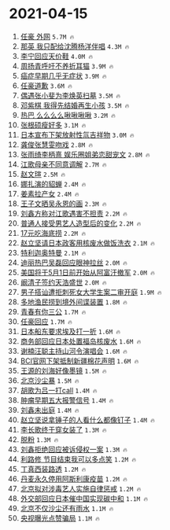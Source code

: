 # 2021-04-15

1. [任豪 外网](https://s.weibo.com/weibo?q=%E4%BB%BB%E8%B1%AA%20%E5%A4%96%E7%BD%91&Refer=top) `5.7M 🔥`
1. [那英 我只配给沈腾杨洋伴唱](https://s.weibo.com/weibo?q=%E9%82%A3%E8%8B%B1%20%E6%88%91%E5%8F%AA%E9%85%8D%E7%BB%99%E6%B2%88%E8%85%BE%E6%9D%A8%E6%B4%8B%E4%BC%B4%E5%94%B1&Refer=top) `4.3M 🔥`
1. [李宁回应天价鞋](https://s.weibo.com/weibo?q=%23%E6%9D%8E%E5%AE%81%E5%9B%9E%E5%BA%94%E5%A4%A9%E4%BB%B7%E9%9E%8B%23&Refer=top) `4.0M 🔥`
1. [周扬青呼吁不养折耳猫](https://s.weibo.com/weibo?q=%23%E5%91%A8%E6%89%AC%E9%9D%92%E5%91%BC%E5%90%81%E4%B8%8D%E5%85%BB%E6%8A%98%E8%80%B3%E7%8C%AB%23&Refer=top) `3.9M 🔥`
1. [癌症早期几乎无症状](https://s.weibo.com/weibo?q=%23%E7%99%8C%E7%97%87%E6%97%A9%E6%9C%9F%E5%87%A0%E4%B9%8E%E6%97%A0%E7%97%87%E7%8A%B6%23&Refer=top) `3.9M 🔥`
1. [任豪道歉](https://s.weibo.com/weibo?q=%23%E4%BB%BB%E8%B1%AA%E9%81%93%E6%AD%89%23&Refer=top) `3.6M 🔥`
1. [偶遇张小斐为李焕英扫墓](https://s.weibo.com/weibo?q=%E5%81%B6%E9%81%87%E5%BC%A0%E5%B0%8F%E6%96%90%E4%B8%BA%E6%9D%8E%E7%84%95%E8%8B%B1%E6%89%AB%E5%A2%93&Refer=top) `3.5M 🔥`
1. [邓紫棋 我得先结婚再生小孩](https://s.weibo.com/weibo?q=%23%E9%82%93%E7%B4%AB%E6%A3%8B%20%E6%88%91%E5%BE%97%E5%85%88%E7%BB%93%E5%A9%9A%E5%86%8D%E7%94%9F%E5%B0%8F%E5%AD%A9%23&Refer=top) `3.5M 🔥`
1. [热巴 么么么么啾啾啾啾](https://s.weibo.com/weibo?q=%E7%83%AD%E5%B7%B4%20%E4%B9%88%E4%B9%88%E4%B9%88%E4%B9%88%E5%95%BE%E5%95%BE%E5%95%BE%E5%95%BE&Refer=top) `3.2M 🔥`
1. [张根硕瘦好多](https://s.weibo.com/weibo?q=%23%E5%BC%A0%E6%A0%B9%E7%A1%95%E7%98%A6%E5%A5%BD%E5%A4%9A%23&Refer=top) `3.1M 🔥`
1. [日本宣布下架放射性氚吉祥物](https://s.weibo.com/weibo?q=%E6%97%A5%E6%9C%AC%E5%AE%A3%E5%B8%83%E4%B8%8B%E6%9E%B6%E6%94%BE%E5%B0%84%E6%80%A7%E6%B0%9A%E5%90%89%E7%A5%A5%E7%89%A9&Refer=top) `3.0M 🔥`
1. [龚俊张慧雯吻戏](https://s.weibo.com/weibo?q=%23%E9%BE%9A%E4%BF%8A%E5%BC%A0%E6%85%A7%E9%9B%AF%E5%90%BB%E6%88%8F%23&Refer=top) `2.8M 🔥`
1. [张雨绮李柄熹 娱乐圈姐弟恋甜宠文](https://s.weibo.com/weibo?q=%E5%BC%A0%E9%9B%A8%E7%BB%AE%E6%9D%8E%E6%9F%84%E7%86%B9%20%E5%A8%B1%E4%B9%90%E5%9C%88%E5%A7%90%E5%BC%9F%E6%81%8B%E7%94%9C%E5%AE%A0%E6%96%87&Refer=top) `2.8M 🔥`
1. [江歌母亲不同意调解](https://s.weibo.com/weibo?q=%23%E6%B1%9F%E6%AD%8C%E6%AF%8D%E4%BA%B2%E4%B8%8D%E5%90%8C%E6%84%8F%E8%B0%83%E8%A7%A3%23&Refer=top) `2.7M 🔥`
1. [赵文瑄](https://s.weibo.com/weibo?q=%E8%B5%B5%E6%96%87%E7%91%84&Refer=top) `2.5M 🔥`
1. [娜扎演的貂蝉](https://s.weibo.com/weibo?q=%23%E5%A8%9C%E6%89%8E%E6%BC%94%E7%9A%84%E8%B2%82%E8%9D%89%23&Refer=top) `2.4M 🔥`
1. [姜素拉产女](https://s.weibo.com/weibo?q=%E5%A7%9C%E7%B4%A0%E6%8B%89%E4%BA%A7%E5%A5%B3&Refer=top) `2.4M 🔥`
1. [王子文晒吴永恩的画](https://s.weibo.com/weibo?q=%E7%8E%8B%E5%AD%90%E6%96%87%E6%99%92%E5%90%B4%E6%B0%B8%E6%81%A9%E7%9A%84%E7%94%BB&Refer=top) `2.3M 🔥`
1. [刘鑫方称对江歌遇害不担责](https://s.weibo.com/weibo?q=%23%E5%88%98%E9%91%AB%E6%96%B9%E7%A7%B0%E5%AF%B9%E6%B1%9F%E6%AD%8C%E9%81%87%E5%AE%B3%E4%B8%8D%E6%8B%85%E8%B4%A3%23&Refer=top) `2.2M 🔥`
1. [普通人接受男艺人造型后的变化](https://s.weibo.com/weibo?q=%23%E6%99%AE%E9%80%9A%E4%BA%BA%E6%8E%A5%E5%8F%97%E7%94%B7%E8%89%BA%E4%BA%BA%E9%80%A0%E5%9E%8B%E5%90%8E%E7%9A%84%E5%8F%98%E5%8C%96%23&Refer=top) `2.2M 🔥`
1. [17元吃海底捞](https://s.weibo.com/weibo?q=%2317%E5%85%83%E5%90%83%E6%B5%B7%E5%BA%95%E6%8D%9E%23&Refer=top) `2.2M 🔥`
1. [赵立坚请日本政客用核废水做饭洗衣](https://s.weibo.com/weibo?q=%23%E8%B5%B5%E7%AB%8B%E5%9D%9A%E8%AF%B7%E6%97%A5%E6%9C%AC%E6%94%BF%E5%AE%A2%E7%94%A8%E6%A0%B8%E5%BA%9F%E6%B0%B4%E5%81%9A%E9%A5%AD%E6%B4%97%E8%A1%A3%23&Refer=top) `2.1M 🔥`
1. [特利迦奥特曼](https://s.weibo.com/weibo?q=%23%E7%89%B9%E5%88%A9%E8%BF%A6%E5%A5%A5%E7%89%B9%E6%9B%BC%23&Refer=top) `2.1M 🔥`
1. [迪丽热巴吴磊回应眼神拉丝](https://s.weibo.com/weibo?q=%23%E8%BF%AA%E4%B8%BD%E7%83%AD%E5%B7%B4%E5%90%B4%E7%A3%8A%E5%9B%9E%E5%BA%94%E7%9C%BC%E7%A5%9E%E6%8B%89%E4%B8%9D%23&Refer=top) `2.0M 🔥`
1. [美国将于5月1日前开始从阿富汗撤军](https://s.weibo.com/weibo?q=%23%E7%BE%8E%E5%9B%BD%E5%B0%86%E4%BA%8E5%E6%9C%881%E6%97%A5%E5%89%8D%E5%BC%80%E5%A7%8B%E4%BB%8E%E9%98%BF%E5%AF%8C%E6%B1%97%E6%92%A4%E5%86%9B%23&Refer=top) `2.0M 🔥`
1. [阚清子签约天浩盛世](https://s.weibo.com/weibo?q=%23%E9%98%9A%E6%B8%85%E5%AD%90%E7%AD%BE%E7%BA%A6%E5%A4%A9%E6%B5%A9%E7%9B%9B%E4%B8%96%23&Refer=top) `2.0M 🔥`
1. [男子搭讪遭拒刺死女大学生案二审开庭](https://s.weibo.com/weibo?q=%23%E7%94%B7%E5%AD%90%E6%90%AD%E8%AE%AA%E9%81%AD%E6%8B%92%E5%88%BA%E6%AD%BB%E5%A5%B3%E5%A4%A7%E5%AD%A6%E7%94%9F%E6%A1%88%E4%BA%8C%E5%AE%A1%E5%BC%80%E5%BA%AD%23&Refer=top) `1.9M 🔥`
1. [多地渔民捞到境外间谍装置](https://s.weibo.com/weibo?q=%23%E5%A4%9A%E5%9C%B0%E6%B8%94%E6%B0%91%E6%8D%9E%E5%88%B0%E5%A2%83%E5%A4%96%E9%97%B4%E8%B0%8D%E8%A3%85%E7%BD%AE%23&Refer=top) `1.8M 🔥`
1. [青春有你三公](https://s.weibo.com/weibo?q=%E9%9D%92%E6%98%A5%E6%9C%89%E4%BD%A0%E4%B8%89%E5%85%AC&Refer=top) `1.7M 🔥`
1. [任豪回应](https://s.weibo.com/weibo?q=%23%E4%BB%BB%E8%B1%AA%E5%9B%9E%E5%BA%94%23&Refer=top) `1.7M 🔥`
1. [日本船东要求埃及打一折](https://s.weibo.com/weibo?q=%23%E6%97%A5%E6%9C%AC%E8%88%B9%E4%B8%9C%E8%A6%81%E6%B1%82%E5%9F%83%E5%8F%8A%E6%89%93%E4%B8%80%E6%8A%98%23&Refer=top) `1.6M 🔥`
1. [商务部回应日本处置福岛核废水](https://s.weibo.com/weibo?q=%23%E5%95%86%E5%8A%A1%E9%83%A8%E5%9B%9E%E5%BA%94%E6%97%A5%E6%9C%AC%E5%A4%84%E7%BD%AE%E7%A6%8F%E5%B2%9B%E6%A0%B8%E5%BA%9F%E6%B0%B4%23&Refer=top) `1.6M 🔥`
1. [谢楠汪聪主持山河令演唱会](https://s.weibo.com/weibo?q=%23%E8%B0%A2%E6%A5%A0%E6%B1%AA%E8%81%AA%E4%B8%BB%E6%8C%81%E5%B1%B1%E6%B2%B3%E4%BB%A4%E6%BC%94%E5%94%B1%E4%BC%9A%23&Refer=top) `1.6M 🔥`
1. [BCI官网下架抵制新疆棉花声明](https://s.weibo.com/weibo?q=%23BCI%E5%AE%98%E7%BD%91%E4%B8%8B%E6%9E%B6%E6%8A%B5%E5%88%B6%E6%96%B0%E7%96%86%E6%A3%89%E8%8A%B1%E5%A3%B0%E6%98%8E%23&Refer=top) `1.6M 🔥`
1. [王源的刘海好像墨镜](https://s.weibo.com/weibo?q=%23%E7%8E%8B%E6%BA%90%E7%9A%84%E5%88%98%E6%B5%B7%E5%A5%BD%E5%83%8F%E5%A2%A8%E9%95%9C%23&Refer=top) `1.5M 🔥`
1. [北京沙尘暴](https://s.weibo.com/weibo?q=%E5%8C%97%E4%BA%AC%E6%B2%99%E5%B0%98%E6%9A%B4&Refer=top) `1.5M 🔥`
1. [胡歌为吕一打call](https://s.weibo.com/weibo?q=%23%E8%83%A1%E6%AD%8C%E4%B8%BA%E5%90%95%E4%B8%80%E6%89%93call%23&Refer=top) `1.4M 🔥`
1. [肿瘤早期五大报警信号](https://s.weibo.com/weibo?q=%23%E8%82%BF%E7%98%A4%E6%97%A9%E6%9C%9F%E4%BA%94%E5%A4%A7%E6%8A%A5%E8%AD%A6%E4%BF%A1%E5%8F%B7%23&Refer=top) `1.4M 🔥`
1. [刘鑫未出庭](https://s.weibo.com/weibo?q=%23%E5%88%98%E9%91%AB%E6%9C%AA%E5%87%BA%E5%BA%AD%23&Refer=top) `1.4M 🔥`
1. [赵立坚说拿锤子的人看什么都像钉子](https://s.weibo.com/weibo?q=%23%E8%B5%B5%E7%AB%8B%E5%9D%9A%E8%AF%B4%E6%8B%BF%E9%94%A4%E5%AD%90%E7%9A%84%E4%BA%BA%E7%9C%8B%E4%BB%80%E4%B9%88%E9%83%BD%E5%83%8F%E9%92%89%E5%AD%90%23&Refer=top) `1.4M 🔥`
1. [李长歌终于穿女装了](https://s.weibo.com/weibo?q=%23%E6%9D%8E%E9%95%BF%E6%AD%8C%E7%BB%88%E4%BA%8E%E7%A9%BF%E5%A5%B3%E8%A3%85%E4%BA%86%23&Refer=top) `1.3M 🔥`
1. [脱粉](https://s.weibo.com/weibo?q=%E8%84%B1%E7%B2%89&Refer=top) `1.3M 🔥`
1. [刘鑫拒绝回应被诉侵权一案](https://s.weibo.com/weibo?q=%E5%88%98%E9%91%AB%E6%8B%92%E7%BB%9D%E5%9B%9E%E5%BA%94%E8%A2%AB%E8%AF%89%E4%BE%B5%E6%9D%83%E4%B8%80%E6%A1%88&Refer=top) `1.3M 🔥`
1. [利路修 节目结束我可以多点笑](https://s.weibo.com/weibo?q=%E5%88%A9%E8%B7%AF%E4%BF%AE%20%E8%8A%82%E7%9B%AE%E7%BB%93%E6%9D%9F%E6%88%91%E5%8F%AF%E4%BB%A5%E5%A4%9A%E7%82%B9%E7%AC%91&Refer=top) `1.2M 🔥`
1. [丁真西装路透](https://s.weibo.com/weibo?q=%23%E4%B8%81%E7%9C%9F%E8%A5%BF%E8%A3%85%E8%B7%AF%E9%80%8F%23&Refer=top) `1.2M 🔥`
1. [丹麦永久停用阿斯利康疫苗](https://s.weibo.com/weibo?q=%23%E4%B8%B9%E9%BA%A6%E6%B0%B8%E4%B9%85%E5%81%9C%E7%94%A8%E9%98%BF%E6%96%AF%E5%88%A9%E5%BA%B7%E7%96%AB%E8%8B%97%23&Refer=top) `1.2M 🔥`
1. [北京拟对涉毒艺人实施自律惩戒](https://s.weibo.com/weibo?q=%23%E5%8C%97%E4%BA%AC%E6%8B%9F%E5%AF%B9%E6%B6%89%E6%AF%92%E8%89%BA%E4%BA%BA%E5%AE%9E%E6%96%BD%E8%87%AA%E5%BE%8B%E6%83%A9%E6%88%92%23&Refer=top) `1.2M 🔥`
1. [外交部回应日本催中国实现碳中和](https://s.weibo.com/weibo?q=%23%E5%A4%96%E4%BA%A4%E9%83%A8%E5%9B%9E%E5%BA%94%E6%97%A5%E6%9C%AC%E5%82%AC%E4%B8%AD%E5%9B%BD%E5%AE%9E%E7%8E%B0%E7%A2%B3%E4%B8%AD%E5%92%8C%23&Refer=top) `1.1M 🔥`
1. [北京不仅沙尘还有雨水](https://s.weibo.com/weibo?q=%23%E5%8C%97%E4%BA%AC%E4%B8%8D%E4%BB%85%E6%B2%99%E5%B0%98%E8%BF%98%E6%9C%89%E9%9B%A8%E6%B0%B4%23&Refer=top) `1.1M 🔥`
1. [央视曝光点赞骗局](https://s.weibo.com/weibo?q=%E5%A4%AE%E8%A7%86%E6%9B%9D%E5%85%89%E7%82%B9%E8%B5%9E%E9%AA%97%E5%B1%80&Refer=top) `1.1M 🔥`
